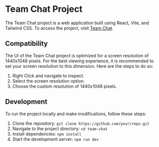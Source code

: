 # Team Chat Project

The Team Chat project is a web application built using React, Vite, and Tailwind CSS. 
To access the project, visit [Team Chat](https://team-chat-ui.netlify.app/).

## Compatibility
The UI of the Team Chat project is optimized for a screen resolution of 1440x1048 pixels. For the best viewing experience, it is recommended to set your screen resolution to this dimension. Here are the steps to do so:

1. Right Click and navigate to inspect.
2. Select the screen resolution option.
3. Choose the custom resolution of 1440x1048 pixels.

## Development
To run the project locally and make modifications, follow these steps:

1. Clone the repository: `git clone https://github.com/your/repo.git`
2. Navigate to the project directory: `cd team-chat`
3. Install dependencies: `npm install`
4. Start the development server: `npm run dev`
